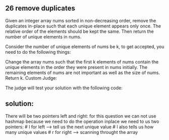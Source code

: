 
## 26 remove duplicates
Given an integer array nums sorted in non-decreasing order, remove the duplicates in-place such that each unique element appears only once. The relative order of the elements should be kept the same. Then return the number of unique elements in nums.

Consider the number of unique elements of nums be k, to get accepted, you need to do the following things:

Change the array nums such that the first k elements of nums contain the unique elements in the order they were present in nums initially. The remaining elements of nums are not important as well as the size of nums.
Return k.
Custom Judge:

The judge will test your solution with the following code:



## solution:
There will be two pointers left and right:
for this question we can not use hashmap because we need to do the operation inplace
 we need to us two pointers:
            # l for left --> tell us the next unique value
            # l also tells us how many unique values
            # r for right --> scanning throught the array

